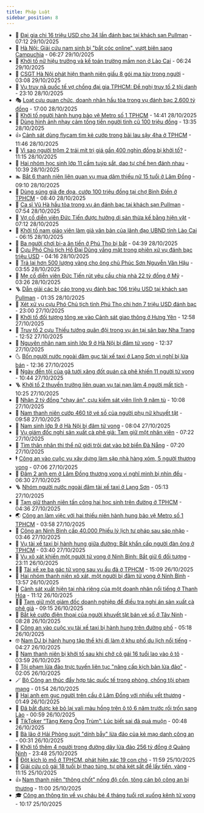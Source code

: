 ```yaml
---
title: Pháp Luật
sidebar_position: 8
---
```


<!-- dantri-phap-luat:START -->
- 🌊 [Đại gia chi 16 triệu USD cho 34 lần đánh bạc tại khách sạn Pullman](https://dantri.com.vn/phap-luat/dai-gia-chi-16-trieu-usd-cho-34-lan-danh-bac-tai-khach-san-pullman-20251029135807576.htm) - 07:12 29/10/2025
- 🐲 [Hà Nội: Giải cứu nam sinh bị &quot;bắt cóc online&quot;, vượt biên sang Campuchia](https://dantri.com.vn/phap-luat/ha-noi-giai-cuu-nam-sinh-bi-bat-coc-online-vuot-bien-sang-campuchia-20251029132141271.htm) - 06:27 29/10/2025
- 🌁 [Khởi tố nữ hiệu trưởng và kế toán trường mầm non ở Lào Cai](https://dantri.com.vn/phap-luat/khoi-to-nu-hieu-truong-va-ke-toan-truong-mam-non-o-lao-cai-20251029124609632.htm) - 06:24 29/10/2025
- 🎃 [CSGT Hà Nội phát hiện thanh niên giấu 8 gói ma túy trong người](https://dantri.com.vn/phap-luat/csgt-ha-noi-phat-hien-thanh-nien-giau-8-goi-ma-tuy-trong-nguoi-20251029094725342.htm) - 03:08 29/10/2025
- 🦅 [Vụ truy nã quốc tế vợ chồng đại gia TPHCM: Đề nghị truy tố 2 tội danh](https://dantri.com.vn/phap-luat/vu-truy-na-quoc-te-vo-chong-dai-gia-tphcm-de-nghi-truy-to-2-toi-danh-20251028115140678.htm) - 23:10 28/10/2025
- 🎭 [Loạt cựu quan chức, doanh nhân hầu tòa trong vụ đánh bạc 2.600 tỷ đồng](https://dantri.com.vn/phap-luat/loat-cuu-quan-chuc-doanh-nhan-hau-toa-trong-vu-danh-bac-2600-ty-dong-20251028222251054.htm) - 17:00 28/10/2025
- 🤗 [Khởi tố người hành hung bảo vệ Metro số 1 TPHCM](https://dantri.com.vn/phap-luat/khoi-to-nguoi-hanh-hung-bao-ve-metro-so-1-tphcm-20251028212511329.htm) - 14:41 28/10/2025
- 🚀 [Dùng hình ảnh nhạy cảm tống tiền người tình cũ 100 triệu đồng](https://dantri.com.vn/phap-luat/dung-hinh-anh-nhay-cam-tong-tien-nguoi-tinh-cu-100-trieu-dong-20251028195532107.htm) - 13:35 28/10/2025
- 👍 [Cảnh sát dùng flycam tìm kẻ cướp trong bãi lau sậy 4ha ở TPHCM](https://dantri.com.vn/phap-luat/canh-sat-dung-flycam-tim-ke-cuop-trong-bai-lau-say-4ha-o-tphcm-20251028182044718.htm) - 11:46 28/10/2025
- 🧐 [Vì sao người trộm 2 trái mít trị giá gần 400 nghìn đồng bị khởi tố?](https://dantri.com.vn/phap-luat/vi-sao-nguoi-trom-2-trai-mit-tri-gia-gan-400-nghin-dong-bi-khoi-to-20251028162350255.htm) - 11:15 28/10/2025
- 🫶 [Hai nhóm học sinh lớp 11 cầm tuýp sắt, dao tự chế hẹn đánh nhau](https://dantri.com.vn/phap-luat/hai-nhom-hoc-sinh-lop-11-cam-tuyp-sat-dao-tu-che-hen-danh-nhau-20251028170604195.htm) - 10:39 28/10/2025
- 🏊 [Bắt 6 thanh niên liên quan vụ mua dâm thiếu nữ 15 tuổi ở Lâm Đồng](https://dantri.com.vn/phap-luat/bat-6-thanh-nien-lien-quan-vu-mua-dam-thieu-nu-15-tuoi-o-lam-dong-20251028153447730.htm) - 09:10 28/10/2025
- 🌋 [Dùng súng giả đe dọa, cướp 100 triệu đồng tại chợ Bình Điền ở TPHCM](https://dantri.com.vn/phap-luat/dung-sung-gia-de-doa-cuop-100-trieu-dong-tai-cho-binh-dien-o-tphcm-20251028153136672.htm) - 08:40 28/10/2025
- 👹 [Ca sĩ Vũ Hà hầu tòa trong vụ án đánh bạc tại khách sạn Pullman](https://dantri.com.vn/phap-luat/ca-si-vu-ha-hau-toa-trong-vu-an-danh-bac-tai-khach-san-pullman-20251028144312759.htm) - 07:54 28/10/2025
- 🫣 [Vợ cố diễn viên Đức Tiến được hưởng di sản thừa kế bằng hiện vật](https://dantri.com.vn/phap-luat/vo-co-dien-vien-duc-tien-duoc-huong-di-san-thua-ke-bang-hien-vat-20251028130521299.htm) - 07:12 28/10/2025
- 🎃 [Khởi tố nam giáo viên làm giả văn bản của lãnh đạo UBND tỉnh Lào Cai](https://dantri.com.vn/phap-luat/khoi-to-nam-giao-vien-lam-gia-van-ban-cua-lanh-dao-ubnd-tinh-lao-cai-20251028130522527.htm) - 06:15 28/10/2025
- 🌝 [Ba người chơi bi-a ăn tiền ở Phú Thọ bị bắt](https://dantri.com.vn/phap-luat/ba-nguoi-choi-bi-a-an-tien-o-phu-tho-bi-bat-20251028103957376.htm) - 04:39 28/10/2025
- 🚀 [Cựu Phó Chủ tịch Hồ Đại Dũng vắng mặt trong phiên xử vụ đánh bạc triệu USD](https://dantri.com.vn/phap-luat/cuu-pho-chu-tich-ho-dai-dung-vang-mat-trong-phien-xu-vu-danh-bac-trieu-usd-20251028110332982.htm) - 04:16 28/10/2025
- 🥷 [Trả lại hơn 500 lượng vàng cho ông chủ Phúc Sơn Nguyễn Văn Hậu](https://dantri.com.vn/phap-luat/tra-lai-hon-500-luong-vang-cho-ong-chu-phuc-son-nguyen-van-hau-20251028103123202.htm) - 03:55 28/10/2025
- 👺 [Mẹ cố diễn viên Đức Tiến rút yêu cầu chia nhà 22 tỷ đồng ở Mỹ](https://dantri.com.vn/phap-luat/me-co-dien-vien-duc-tien-rut-yeu-cau-chia-nha-22-ty-dong-o-my-20251028093708564.htm) - 03:26 28/10/2025
- 🪜 [Dẫn giải các bị cáo trong vụ đánh bạc 106 triệu USD tại khách sạn Pullman](https://dantri.com.vn/phap-luat/dan-giai-cac-bi-cao-trong-vu-danh-bac-106-trieu-usd-tai-khach-san-pullman-20251028082839178.htm) - 01:35 28/10/2025
- 🦄 [Xét xử vụ cựu Phó Chủ tịch tỉnh Phú Thọ chi hơn 7 triệu USD đánh bạc](https://dantri.com.vn/phap-luat/xet-xu-vu-cuu-pho-chu-tich-tinh-phu-tho-chi-hon-7-trieu-usd-danh-bac-20251027214053523.htm) - 23:00 27/10/2025
- 🦍 [Khởi tố đối tượng tông xe vào Cảnh sát giao thông ở Hưng Yên](https://dantri.com.vn/phap-luat/khoi-to-doi-tuong-tong-xe-vao-canh-sat-giao-thong-o-hung-yen-20251027190518168.htm) - 12:58 27/10/2025
- 🌁 [Truy tố 2 cựu Thiếu tướng quân đội trong vụ án tại sân bay Nha Trang](https://dantri.com.vn/phap-luat/truy-to-2-cuu-thieu-tuong-quan-doi-trong-vu-an-tai-san-bay-nha-trang-20251027194005200.htm) - 12:52 27/10/2025
- 💯 [Nguyên nhân nam sinh lớp 9 ở Hà Nội bị đâm tử vong](https://dantri.com.vn/phap-luat/nguyen-nhan-nam-sinh-lop-9-o-ha-noi-bi-dam-tu-vong-20251027192949811.htm) - 12:37 27/10/2025
- 🌜 [Bốn người nước ngoài đâm gục tài xế taxi ở Lạng Sơn vì nghĩ bị lừa bán](https://dantri.com.vn/phap-luat/bon-nguoi-nuoc-ngoai-dam-guc-tai-xe-taxi-o-lang-son-vi-nghi-bi-lua-ban-20251027190650979.htm) - 12:36 27/10/2025
- 👹 [Ngày đền tội của gã tưới xăng đốt quán cà phê khiến 11 người tử vong](https://dantri.com.vn/phap-luat/ngay-den-toi-cua-ga-tuoi-xang-dot-quan-ca-phe-khien-11-nguoi-tu-vong-20251027163556238.htm) - 10:44 27/10/2025
- 🪜 [Khởi tố 2 thuyền trưởng liên quan vụ tai nạn làm 4 người mất tích](https://dantri.com.vn/phap-luat/khoi-to-2-thuyen-truong-lien-quan-vu-tai-nan-lam-4-nguoi-mat-tich-20251027165431302.htm) - 10:25 27/10/2025
- 🦩 [Nhận 2 tỷ đồng &quot;chạy án&quot;, cựu kiểm sát viên lĩnh 9 năm tù](https://dantri.com.vn/phap-luat/nhan-2-ty-dong-chay-an-cuu-kiem-sat-vien-linh-9-nam-tu-20251027165446893.htm) - 10:08 27/10/2025
- 💂 [Nam thanh niên cướp 460 tờ vé số của người phụ nữ khuyết tật](https://dantri.com.vn/phap-luat/nam-thanh-nien-cuop-460-to-ve-so-cua-nguoi-phu-nu-khuyet-tat-20251027162549635.htm) - 09:58 27/10/2025
- 💃 [Nam sinh lớp 9 ở Hà Nội bị đâm tử vong](https://dantri.com.vn/phap-luat/nam-sinh-lop-9-o-ha-noi-bi-dam-tu-vong-20251027145713368.htm) - 08:04 27/10/2025
- 🧐 [Vụ giám đốc nghi sản xuất cà phê giả: Tạm giữ một nhân viên](https://dantri.com.vn/phap-luat/vu-giam-doc-nghi-san-xuat-ca-phe-gia-tam-giu-mot-nhan-vien-20251027140237835.htm) - 07:22 27/10/2025
- 🤗 [Tìm thân nhân thi thể nữ giới trôi dạt vào bờ biển Đà Nẵng](https://dantri.com.vn/phap-luat/tim-than-nhan-thi-the-nu-gioi-troi-dat-vao-bo-bien-da-nang-20251027133912010.htm) - 07:20 27/10/2025
- 🕴 [Công an vào cuộc vụ xây dựng làm sập nhà hàng xóm, 5 người thương vong](https://dantri.com.vn/phap-luat/cong-an-vao-cuoc-vu-xay-dung-lam-sap-nha-hang-xom-5-nguoi-thuong-vong-20251027124512402.htm) - 07:06 27/10/2025
- 🐎 [Đâm 2 anh em ở Lâm Đồng thương vong vì nghĩ mình bị nhìn đểu](https://dantri.com.vn/phap-luat/dam-2-anh-em-o-lam-dong-thuong-vong-vi-nghi-minh-bi-nhin-deu-20251027132153972.htm) - 06:30 27/10/2025
- 🪜 [Nhóm người nước ngoài đâm tài xế taxi ở Lạng Sơn](https://dantri.com.vn/phap-luat/nhom-nguoi-nuoc-ngoai-dam-tai-xe-taxi-o-lang-son-20251027115240344.htm) - 05:13 27/10/2025
- 🤭 [Tạm giữ thanh niên tấn công hai học sinh trên đường ở TPHCM](https://dantri.com.vn/phap-luat/tam-giu-thanh-nien-tan-cong-hai-hoc-sinh-tren-duong-o-tphcm-20251027112326739.htm) - 04:36 27/10/2025
- 🌏 [Công an làm việc với hai thiếu niên hành hung bảo vệ Metro số 1 TPHCM](https://dantri.com.vn/phap-luat/cong-an-lam-viec-voi-hai-thieu-nien-hanh-hung-bao-ve-metro-so-1-tphcm-20251027104108755.htm) - 03:58 27/10/2025
- 🎃 [Công an Ninh Bình cấp 40.000 Phiếu lý lịch tư pháp sau sáp nhập](https://dantri.com.vn/phap-luat/cong-an-ninh-binh-cap-40000-phieu-ly-lich-tu-phap-sau-sap-nhap-20251027102045114.htm) - 03:46 27/10/2025
- 🗽 [Vụ tài xế taxi bị hành hung giữa đường: Bắt khẩn cấp người đàn ông ở TPHCM](https://dantri.com.vn/phap-luat/vu-tai-xe-taxi-bi-hanh-hung-giua-duong-bat-khan-cap-nguoi-dan-ong-o-tphcm-20251027100535327.htm) - 03:40 27/10/2025
- 🌁 [Vụ xô xát khiến một người tử vong ở Ninh Bình: Bắt giữ 6 đối tượng](https://dantri.com.vn/phap-luat/vu-xo-xat-khien-mot-nguoi-tu-vong-o-ninh-binh-bat-giu-6-doi-tuong-20251026234116457.htm) - 23:11 26/10/2025
- 🧑‍💻 [Tài xế xe ba gác tử vong sau vụ ẩu đả ở TPHCM](https://dantri.com.vn/phap-luat/tai-xe-xe-ba-gac-tu-vong-sau-vu-au-da-o-tphcm-20251026214427851.htm) - 15:09 26/10/2025
- 🌮 [Hai nhóm thanh niên xô xát, một người bị đâm tử vong ở Ninh Bình](https://dantri.com.vn/phap-luat/hai-nhom-thanh-nien-xo-xat-mot-nguoi-bi-dam-tu-vong-o-ninh-binh-20251026204131211.htm) - 13:57 26/10/2025
- 🤗 [Cảnh sát xuất hiện tại nhà riêng của một doanh nhân nổi tiếng ở Thanh Hóa](https://dantri.com.vn/phap-luat/canh-sat-xuat-hien-tai-nha-rieng-cua-mot-doanh-nhan-noi-tieng-o-thanh-hoa-20251026180152787.htm) - 11:12 26/10/2025
- 👨‍🏫 [Tạm giữ một giám đốc doanh nghiệp để điều tra nghi án sản xuất cà phê giả](https://dantri.com.vn/phap-luat/tam-giu-mot-giam-doc-doanh-nghiep-de-dieu-tra-nghi-an-san-xuat-ca-phe-gia-20251026155546989.htm) - 09:15 26/10/2025
- 🎉 [Bắt kẻ cướp điện thoại của người khuyết tật bán vé số ở Tây Ninh](https://dantri.com.vn/phap-luat/bat-ke-cuop-dien-thoai-cua-nguoi-khuyet-tat-ban-ve-so-o-tay-ninh-20251026151031503.htm) - 08:28 26/10/2025
- 🤗 [Công an vào cuộc vụ tài xế taxi bị hành hung trên đường phố](https://dantri.com.vn/phap-luat/cong-an-vao-cuoc-vu-tai-xe-taxi-bi-hanh-hung-tren-duong-pho-20251026115956779.htm) - 05:18 26/10/2025
- 🤓 [Nam DJ bị hành hung tập thể khi đi làm ở khu phố du lịch nổi tiếng](https://dantri.com.vn/phap-luat/nam-dj-bi-hanh-hung-tap-the-khi-di-lam-o-khu-pho-du-lich-noi-tieng-20251026104405242.htm) - 04:27 26/10/2025
- 👹 [Nam thanh niên bị khởi tố sau khi chở cô gái 16 tuổi lao vào ô tô](https://dantri.com.vn/phap-luat/nam-thanh-nien-bi-khoi-to-sau-khi-cho-co-gai-16-tuoi-lao-vao-o-to-20251026105005922.htm) - 03:59 26/10/2025
- 🐘 [Tội phạm lừa đảo trực tuyến liên tục &quot;nâng cấp kịch bản lừa đảo&quot;](https://dantri.com.vn/phap-luat/toi-pham-lua-dao-truc-tuyen-lien-tuc-nang-cap-kich-ban-lua-dao-20251026085937849.htm) - 02:05 26/10/2025
- 🪄 [Bộ Công an thúc đẩy hợp tác quốc tế trong phòng, chống tội phạm mạng](https://dantri.com.vn/phap-luat/bo-cong-an-thuc-day-hop-tac-quoc-te-trong-phong-chong-toi-pham-mang-20251026085007064.htm) - 01:54 26/10/2025
- 💄 [Hai anh em gục người trên cầu ở Lâm Đồng với nhiều vết thương](https://dantri.com.vn/phap-luat/hai-anh-em-guc-nguoi-tren-cau-o-lam-dong-voi-nhieu-vet-thuong-20251026081600069.htm) - 01:49 26/10/2025
- 🐎 [Đã bắt được kẻ bỏ lại vali màu hồng trên ô tô 6 năm trước rồi trốn sang Lào](https://dantri.com.vn/phap-luat/da-bat-duoc-ke-bo-lai-vali-mau-hong-tren-o-to-6-nam-truoc-roi-tron-sang-lao-20251026072806999.htm) - 00:59 26/10/2025
- 💯 [TikToker “Tàng Keng Ông Trùm”: Lúc biết sai đã quá muộn](https://dantri.com.vn/phap-luat/tiktoker-tang-keng-ong-trum-luc-biet-sai-da-qua-muon-20251025182805865.htm) - 00:48 26/10/2025
- 💯 [Bà lão ở Hải Phòng suýt &quot;dính bẫy&quot; lừa đảo của kẻ mạo danh công an](https://dantri.com.vn/phap-luat/ba-lao-o-hai-phong-suyt-dinh-bay-lua-dao-cua-ke-mao-danh-cong-an-20251026071916733.htm) - 00:31 26/10/2025
- 🌈 [Khởi tố thêm 4 người trong đường dây lừa đảo 256 tỷ đồng ở Quảng Ninh](https://dantri.com.vn/phap-luat/khoi-to-them-4-nguoi-trong-duong-day-lua-dao-256-ty-dong-o-quang-ninh-20251026063957502.htm) - 23:48 25/10/2025
- 🧠 [Đột kích lò mổ ở TPHCM, phát hiện xác 19 con chó](https://dantri.com.vn/phap-luat/dot-kich-lo-mo-o-tphcm-phat-hien-xac-19-con-cho-20251025174934714.htm) - 11:59 25/10/2025
- 🌈 [Giải cứu cô gái 18 tuổi bị thao túng, tự phá két sắt để lấy tiền, vàng](https://dantri.com.vn/phap-luat/giai-cuu-co-gai-18-tuoi-bi-thao-tung-tu-pha-ket-sat-de-lay-tien-vang-20251025180739241.htm) - 11:15 25/10/2025
- 👍 [Nam thanh niên &quot;thông chốt&quot; nồng độ cồn, tông cán bộ công an bị thương](https://dantri.com.vn/phap-luat/nam-thanh-nien-thong-chot-nong-do-con-tong-can-bo-cong-an-bi-thuong-20251025170846146.htm) - 11:00 25/10/2025
- 🎓 [Công an thông tin về vụ cháu bé 4 tháng tuổi rơi xuống kênh tử vong](https://dantri.com.vn/phap-luat/cong-an-thong-tin-ve-vu-chau-be-4-thang-tuoi-roi-xuong-kenh-tu-vong-20251025164230679.htm) - 10:17 25/10/2025<!-- dantri-phap-luat:END -->
